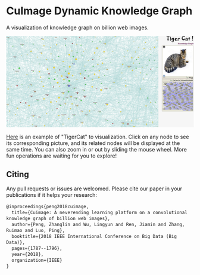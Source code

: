 # CuImage Dynamic Knowledge Graph


A visualization of knowledge graph on billion web images.

![An Example](TigerCat.png)

[Here](https://lingyunwu14.github.io/mia-graph-show/) is an example of "TigerCat" to visualization. Click on any node to see its corresponding picture, and its related nodes will be displayed at the same time. You can also zoom in or out by sliding the mouse wheel. More fun operations are waiting for you to explore!


## Citing
Any pull requests or issues are welcomed. Please cite our paper in your publications if it helps your research:
```
@inproceedings{peng2018cuimage,
  title={Cuimage: A neverending learning platform on a convolutional knowledge graph of billion web images},
  author={Peng, Zhanglin and Wu, Lingyun and Ren, Jiamin and Zhang, Ruimao and Luo, Ping},
  booktitle={2018 IEEE International Conference on Big Data (Big Data)},
  pages={1787--1796},
  year={2018},
  organization={IEEE}
}
```

